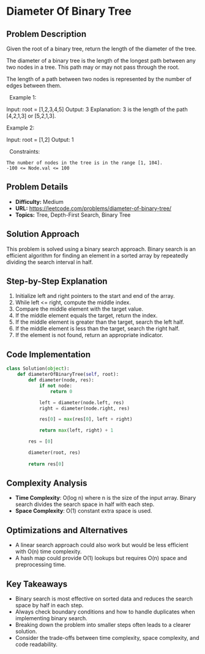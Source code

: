 # Diameter Of Binary Tree

## Problem Description

Given the root of a binary tree, return the length of the diameter of the tree.

The diameter of a binary tree is the length of the longest path between any two nodes in a tree. This path may or may not pass through the root.

The length of a path between two nodes is represented by the number of edges between them.

 
Example 1:


Input: root = [1,2,3,4,5]
Output: 3
Explanation: 3 is the length of the path [4,2,1,3] or [5,2,1,3].


Example 2:


Input: root = [1,2]
Output: 1


 
Constraints:


	The number of nodes in the tree is in the range [1, 104].
	-100 <= Node.val <= 100

## Problem Details

- **Difficulty:** Medium
- **URL:** https://leetcode.com/problems/diameter-of-binary-tree/
- **Topics:** Tree, Depth-First Search, Binary Tree

## Solution Approach

This problem is solved using a binary search approach. Binary search is an efficient algorithm for finding an element in a sorted array by repeatedly dividing the search interval in half.

## Step-by-Step Explanation

1. Initialize left and right pointers to the start and end of the array.
2. While left <= right, compute the middle index.
3. Compare the middle element with the target value.
4. If the middle element equals the target, return the index.
5. If the middle element is greater than the target, search the left half.
6. If the middle element is less than the target, search the right half.
7. If the element is not found, return an appropriate indicator.

## Code Implementation

```python
class Solution(object):
    def diameterOfBinaryTree(self, root):
        def diameter(node, res):
            if not node:
                return 0

            left = diameter(node.left, res)
            right = diameter(node.right, res)

            res[0] = max(res[0], left + right)

            return max(left, right) + 1

        res = [0]

        diameter(root, res)
    
        return res[0]
```

## Complexity Analysis

- **Time Complexity**: O(log n) where n is the size of the input array. Binary search divides the search space in half with each step.
- **Space Complexity**: O(1) constant extra space is used.

## Optimizations and Alternatives

- A linear search approach could also work but would be less efficient with O(n) time complexity.
- A hash map could provide O(1) lookups but requires O(n) space and preprocessing time.


## Key Takeaways

- Binary search is most effective on sorted data and reduces the search space by half in each step.
- Always check boundary conditions and how to handle duplicates when implementing binary search.
- Breaking down the problem into smaller steps often leads to a clearer solution.
- Consider the trade-offs between time complexity, space complexity, and code readability.

